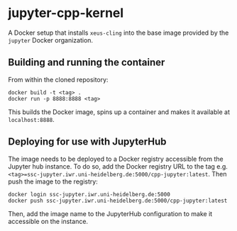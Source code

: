 # jupyter-cpp-kernel

A Docker setup that installs `xeus-cling` into the base image provided by the `jupyter` Docker organization.

## Building and running the container

From within the cloned repository:

```
docker build -t <tag> .
docker run -p 8888:8888 <tag>
```

This builds the Docker image, spins up a container and makes it available at `localhost:8888`.

## Deploying for use with JupyterHub

The image needs to be deployed to a Docker registry accessible from the Jupyter hub instance. To do so, add the Docker registry URL to the tag e.g. `<tag>=ssc-jupyter.iwr.uni-heidelberg.de:5000/cpp-jupyter:latest`. Then push the image to the registry:

```
docker login ssc-jupyter.iwr.uni-heidelberg.de:5000
docker push ssc-jupyter.iwr.uni-heidelberg.de:5000/cpp-jupyter:latest
```

Then, add the image name to the JupyterHub configuration to make it accessible on the instance.
